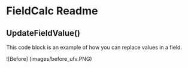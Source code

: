 # FieldCalc Readme

## UpdateFieldValue()

This code block is an example of how you can replace values in a field.

![Before] (images/before_ufv.PNG)
